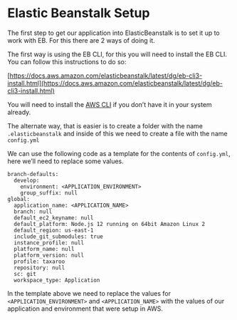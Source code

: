 # Elastic Beanstalk Setup

The first step to get our application into ElasticBeanstalk is to set it up to work with EB. For this there are 2 ways of doing it. 

The first way is using the EB CLI, for this you will need to install the EB CLI. You can follow this instructions to do so:

[https://docs.aws.amazon.com/elasticbeanstalk/latest/dg/eb-cli3-install.html](https://docs.aws.amazon.com/elasticbeanstalk/latest/dg/eb-cli3-install.html) 

You will need to install the [AWS CLI](https://docs.aws.amazon.com/cli/latest/userguide/cli-chap-install.html) if you don’t have it in your system already.



The alternate way, that is easier is to create a folder with the name `.elasticbeanstalk` and inside of this we need to create a file with the name `config.yml`

We can use the following code as a template for the contents of `config.yml`, here we’ll need to replace some values.

``` 
branch-defaults:
  develop:
    environment: <APPLICATION_ENVIRONMENT>
    group_suffix: null
global:
  application_name: <APPLICATION_NAME>
  branch: null
  default_ec2_keyname: null
  default_platform: Node.js 12 running on 64bit Amazon Linux 2
  default_region: us-east-1
  include_git_submodules: true
  instance_profile: null
  platform_name: null
  platform_version: null
  profile: taxaroo
  repository: null
  sc: git
  workspace_type: Application

```



In the template above we need to replace the values for `<APPLICATION_ENVIRONMENT>` and `<APPLICATION_NAME>` with the values of our application and environment that were setup in AWS.
